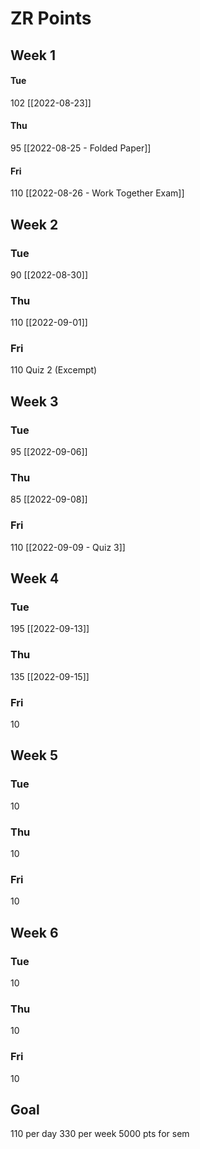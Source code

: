 # ZR Points
## Week 1
#### Tue 
102
[[2022-08-23]]

#### Thu
95
[[2022-08-25 - Folded Paper]]

#### Fri
110
[[2022-08-26 - Work Together Exam]]

## Week 2
### Tue
90
[[2022-08-30]]

### Thu
110
[[2022-09-01]]

### Fri
110
Quiz 2 (Excempt)

## Week 3
### Tue
95
[[2022-09-06]]

### Thu
85
[[2022-09-08]]

### Fri
110
[[2022-09-09 - Quiz 3]]

## Week 4
### Tue
195
[[2022-09-13]]

### Thu
135
[[2022-09-15]]

### Fri
10

## Week 5
### Tue
10

### Thu
10

### Fri
10

## Week 6
### Tue
10

### Thu
10

### Fri
10


## Goal
110 per day
330 per week
5000 pts for sem